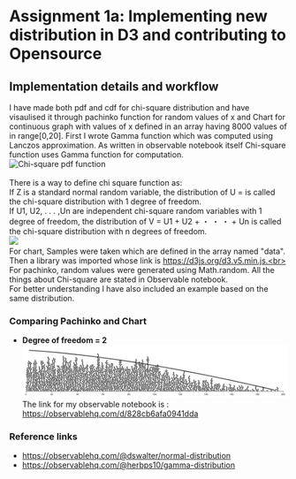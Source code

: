 # Assignment 1a: Implementing new distribution in D3 and contributing to Opensource
## Implementation details and workflow
I have made both pdf and cdf for chi-square distribution and have visaulised it through pachinko function for random values of x and Chart for continuous graph with values of x defined in an array having 8000 values of in range[0,20]. 
First I wrote Gamma function which was computed using Lanczos approximation. As written in observable notebook itself Chi-square function uses Gamma function for computation.<br>
![Chi-square pdf function](https://math.info/image/32/chi-sqaure_pdf.gif)<br><br>
There is a way to define chi square function as:<br>
If Z is a standard normal random variable, the distribution of U =  is called the chi-square distribution with 1 degree of freedom.<br>
If U1, U2, . . . ,Un are independent chi-square random variables with 1 degree of freedom, the distribution of V = U1 + U2 + ・ ・ ・ + Un is called the chi-square distribution with n degrees of freedom. <br>
![](https://encrypted-tbn0.gstatic.com/images?q=tbn:ANd9GcQCYWMp3ikBKN8juzmVF3vrBmviSdABYgsSgw&usqp=CAU)<br>
For chart, Samples were taken which are defined in the array named "data". Then a library was imported whose link is https://d3js.org/d3.v5.min.js.<br>
For pachinko, random values were generated using Math.random.
All the things about Chi-square are stated in Observable notebook.<br>
For better understanding I have also included an example based on the same distribution.<br>
### Comparing Pachinko and Chart 
- **Degree of freedom = 2**
![](https://github.com/Ananyaiitbhilai/Assignment-1a-Implementing-new-distribution-in-D3-and-contributing-to-Opensource/blob/main/local%20images/Screenshot%202022-01-17%20at%201.25.02%20AM.png)<br>
The link for my observable notebook is : https://observablehq.com/d/828cb6afa0941dda
### Reference links
- https://observablehq.com/@dswalter/normal-distribution
- https://observablehq.com/@herbps10/gamma-distribution
